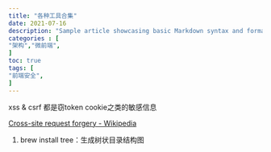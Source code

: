 ```yaml
---
title: "各种工具合集"
date: 2021-07-16
description: "Sample article showcasing basic Markdown syntax and formatting for HTML elements."
categories : [                              
"架构","微前端",
]
toc: true
tags: [
"前端安全",
]
---
```


xss & csrf 都是窃token cookie之类的敏感信息

 <!--more-->

[Cross-site request forgery - Wikipedia](https://en.wikipedia.org/wiki/Cross-site_request_forgery)

1. brew install tree：生成树状目录结构图
